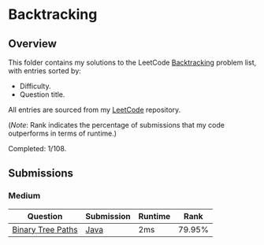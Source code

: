 # Backtracking

## Overview
This folder contains my solutions to the LeetCode [Backtracking](https://leetcode.com/problem-list/backtracking/) problem list,
with entries sorted by:
- Difficulty.
- Question title.

All entries are sourced from my [LeetCode](https://github.com/shumarb/leetcode) repository.

(*Note*: Rank indicates the percentage of submissions that my code outperforms in terms of runtime.)

Completed: 1/108.

## Submissions
### Medium
| Question                                                                          | Submission                                                                                      | Runtime | Rank   |
|-----------------------------------------------------------------------------------|-------------------------------------------------------------------------------------------------|---------|--------|
| [Binary Tree Paths](https://leetcode.com/problems/binary-tree-paths/description/) | [Java](https://github.com/shumarb/leetcode/blob/main/submissions/BinaryTreePaths.java)          | 2ms     | 79.95% |
